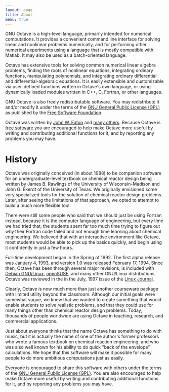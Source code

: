 ```yaml
---
layout: page
title: About
menu: true
---
```


GNU Octave is a high-level language, primarily intended
for numerical computations.  It provides a convenient
command line interface for solving linear and nonlinear
problems numerically, and for performing other numerical
experiments using a language that is mostly compatible
with Matlab.  It may also be used as a batch-oriented
language.

Octave has extensive tools for solving common numerical
linear algebra problems, finding the roots of nonlinear
equations, integrating ordinary functions, manipulating
polynomials, and integrating ordinary differential and
differential-algebraic equations.  It is easily
extensible and customizable via user-defined functions
written in Octave's own language, or using dynamically
loaded modules written in C++, C, Fortran, or other
languages.

GNU Octave is also freely redistributable software.  You
may redistribute it and/or modify it under the terms of
the [GNU General Public License (GPL)][1] as published by
the [Free Software Foundation][2].

Octave was written by [John W. Eaton][3] and [many others][4].
Because Octave is [free software][5] you are encouraged to help
make Octave more useful by writing and contributing additional
functions for it, and by reporting any problems you may have.

[1]: https://www.gnu.org/copyleft/gpl.html
[2]: https://www.gnu.org/
[3]: mailto:jwe@octave.org
[4]: http://hg.savannah.gnu.org/hgweb/octave/file/tip/doc/interpreter/contributors.in
[5]: https://www.gnu.org/philosophy/free-sw.html



# History

Octave was originally conceived (in about 1988) to be companion
software for an undergraduate-level textbook on chemical reactor
design being written by James B. Rawlings of the University of
Wisconsin-Madison and John G. Ekerdt of the University of Texas.
We originally envisioned some very specialized tools for the solution
of chemical reactor design problems.  Later, after seeing the
limitations of that approach, we opted to attempt to build a much more
flexible tool.

There were still some people who said that we should just be using
Fortran instead, because it is the computer language of engineering,
but every time we had tried that, the students spent far too much time
trying to figure out why their Fortran code failed and not enough time
learning about chemical engineering.  We believed that with an
interactive environment like Octave, most students would be able to
pick up the basics quickly, and begin using it confidently in just a
few hours.

Full-time development began in the Spring of 1992.  The first alpha
release was January 4, 1993, and version 1.0 was released February 17,
1994.  Since then, Octave has been through several major revisions, is
included with [Debian GNU/Linux][6], [openSUSE][7], and many other
GNU/Linux distributions.  Octave was reviewed in the in the July, 1997
issue of the [Linux Journal][8].

Clearly, Octave is now much more than just another courseware
package with limited utility beyond the classroom.  Although our
initial goals were somewhat vague, we knew that we wanted to create
something that would enable students to solve realistic problems, and
that they could use for many things other than chemical reactor design
problems.  Today, thousands of people worldwide are using Octave in
teaching, research, and commercial applications.

Just about everyone thinks that the name Octave has something to do
with music, but it is actually the name of one of the author's former
professors who wrote a famous textbook on chemical reaction
engineering, and who was also well known for his ability to do quick
"back of the envelope" calculations.  We hope that this software will
make it possible for many people to do more ambitious computations
just as easily.

Everyone is encouraged to share this software with others under the
terms of the [GNU General Public License (GPL)][1].  You are also
encouraged to help make Octave more useful by writing and contributing
additional functions for it, and by reporting any problems you may
have.

[6]: https://www.debian.org/
[7]: https://www.opensuse.org/
[8]: http://www.linuxjournal.com/article/1225
